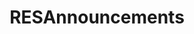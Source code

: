 ---
title: RESAnnouncements
crosslinks:
- Enhancement
- RESissues
- fastandfurious
- firefox
- changelog
- enhancement
- android
- help
- apple
- leagueoflegends
---